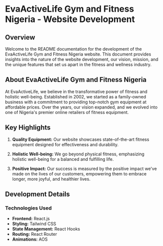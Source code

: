 # EvaActiveLife Gym and Fitness Nigeria - Website Development

## Overview

Welcome to the README documentation for the development of the EvaActiveLife Gym and Fitness Nigeria
website. This document provides insights into the nature of the website development, our vision,
mission, and the unique features that set us apart in the fitness and wellness industry.

## About EvaActiveLife Gym and Fitness Nigeria

At EvaActiveLife, we believe in the transformative power of fitness and holistic well-being.
Established in 2002, we started as a family-owned business with a commitment to providing top-notch
gym equipment at affordable prices. Over the years, our vision expanded, and we evolved into one of
Nigeria's premier online retailers of fitness equipment.

## Key Highlights

1. **Quality Equipment:** Our website showcases state-of-the-art fitness equipment designed for
   effectiveness and durability.

2. **Holistic Well-being:** We go beyond physical fitness, emphasizing holistic well-being for a
   balanced and fulfilling life.

3. **Positive Impact:** Our success is measured by the positive impact we've made on the lives of
   our customers, empowering them to embrace longer, more joyful, and healthier lives.

## Development Details

### Technologies Used

- **Frontend:** React.js
- **Styling:** Tailwind CSS
- **State Management:** React Hooks
- **Routing:** React Router
- **Animations:** AOS
